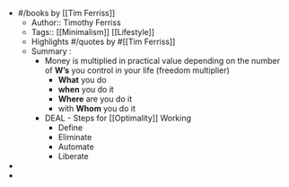-  #/books by [[Tim Ferriss]]
    - Author:: Timothy Ferriss
    - Tags:: [[Minimalism]] [[Lifestyle]]
    - Highlights #/quotes by #[[Tim Ferriss]]
    - Summary :
        - Money is multiplied in practical value depending on the number of **W’s** you control in your life (freedom multiplier)
            - **What** you do
            - **when** you do it
            - **Where** are you do it
            - with **Whom** you do it
        - DEAL - Steps for [[Optimality]] Working
            - Define
            - Eliminate
            - Automate
            - Liberate
- 
- 
